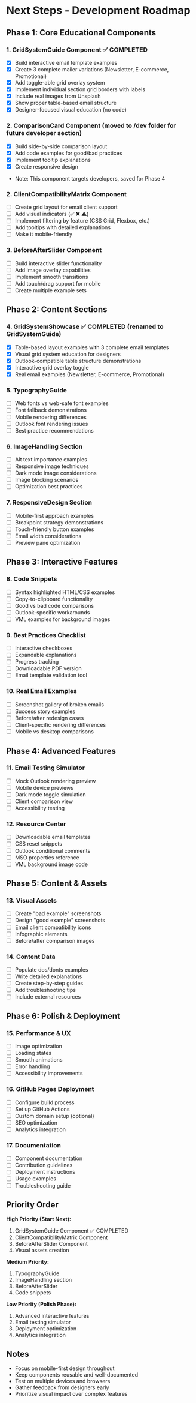 # Next Steps - Development Roadmap

## Phase 1: Core Educational Components

### 1. GridSystemGuide Component ✅ COMPLETED
- [x] Build interactive email template examples
- [x] Create 3 complete mailer variations (Newsletter, E-commerce, Promotional)
- [x] Add toggle-able grid overlay system
- [x] Implement individual section grid borders with labels
- [x] Include real images from Unsplash
- [x] Show proper table-based email structure
- [x] Designer-focused visual education (no code)

### 2. ComparisonCard Component (moved to /dev folder for future developer section)
- [x] Build side-by-side comparison layout
- [x] Add code examples for good/bad practices
- [x] Implement tooltip explanations
- [x] Create responsive design
- Note: This component targets developers, saved for Phase 4

### 2. ClientCompatibilityMatrix Component
- [ ] Create grid layout for email client support
- [ ] Add visual indicators (✅ ❌ ⚠️)
- [ ] Implement filtering by feature (CSS Grid, Flexbox, etc.)
- [ ] Add tooltips with detailed explanations
- [ ] Make it mobile-friendly

### 3. BeforeAfterSlider Component
- [ ] Build interactive slider functionality
- [ ] Add image overlay capabilities
- [ ] Implement smooth transitions
- [ ] Add touch/drag support for mobile
- [ ] Create multiple example sets

## Phase 2: Content Sections

### 4. GridSystemShowcase ✅ COMPLETED (renamed to GridSystemGuide)
- [x] Table-based layout examples with 3 complete email templates
- [x] Visual grid system education for designers
- [x] Outlook-compatible table structure demonstrations
- [x] Interactive grid overlay toggle
- [x] Real email examples (Newsletter, E-commerce, Promotional)

### 5. TypographyGuide
- [ ] Web fonts vs web-safe font examples
- [ ] Font fallback demonstrations
- [ ] Mobile rendering differences
- [ ] Outlook font rendering issues
- [ ] Best practice recommendations

### 6. ImageHandling Section
- [ ] Alt text importance examples
- [ ] Responsive image techniques
- [ ] Dark mode image considerations
- [ ] Image blocking scenarios
- [ ] Optimization best practices

### 7. ResponsiveDesign Section
- [ ] Mobile-first approach examples
- [ ] Breakpoint strategy demonstrations
- [ ] Touch-friendly button examples
- [ ] Email width considerations
- [ ] Preview pane optimization

## Phase 3: Interactive Features

### 8. Code Snippets
- [ ] Syntax highlighted HTML/CSS examples
- [ ] Copy-to-clipboard functionality
- [ ] Good vs bad code comparisons
- [ ] Outlook-specific workarounds
- [ ] VML examples for background images

### 9. Best Practices Checklist
- [ ] Interactive checkboxes
- [ ] Expandable explanations
- [ ] Progress tracking
- [ ] Downloadable PDF version
- [ ] Email template validation tool

### 10. Real Email Examples
- [ ] Screenshot gallery of broken emails
- [ ] Success story examples
- [ ] Before/after redesign cases
- [ ] Client-specific rendering differences
- [ ] Mobile vs desktop comparisons

## Phase 4: Advanced Features

### 11. Email Testing Simulator
- [ ] Mock Outlook rendering preview
- [ ] Mobile device previews
- [ ] Dark mode toggle simulation
- [ ] Client comparison view
- [ ] Accessibility testing

### 12. Resource Center
- [ ] Downloadable email templates
- [ ] CSS reset snippets
- [ ] Outlook conditional comments
- [ ] MSO properties reference
- [ ] VML background image code

## Phase 5: Content & Assets

### 13. Visual Assets
- [ ] Create "bad example" screenshots
- [ ] Design "good example" screenshots
- [ ] Email client compatibility icons
- [ ] Infographic elements
- [ ] Before/after comparison images

### 14. Content Data
- [ ] Populate dos/donts examples
- [ ] Write detailed explanations
- [ ] Create step-by-step guides
- [ ] Add troubleshooting tips
- [ ] Include external resources

## Phase 6: Polish & Deployment

### 15. Performance & UX
- [ ] Image optimization
- [ ] Loading states
- [ ] Smooth animations
- [ ] Error handling
- [ ] Accessibility improvements

### 16. GitHub Pages Deployment
- [ ] Configure build process
- [ ] Set up GitHub Actions
- [ ] Custom domain setup (optional)
- [ ] SEO optimization
- [ ] Analytics integration

### 17. Documentation
- [ ] Component documentation
- [ ] Contribution guidelines
- [ ] Deployment instructions
- [ ] Usage examples
- [ ] Troubleshooting guide

## Priority Order

**High Priority (Start Next):**
1. ~~GridSystemGuide Component~~ ✅ COMPLETED
2. ClientCompatibilityMatrix Component
3. BeforeAfterSlider Component
4. Visual assets creation

**Medium Priority:**
1. TypographyGuide
2. ImageHandling section
3. BeforeAfterSlider
4. Code snippets

**Low Priority (Polish Phase):**
1. Advanced interactive features
2. Email testing simulator
3. Deployment optimization
4. Analytics integration

## Notes
- Focus on mobile-first design throughout
- Keep components reusable and well-documented
- Test on multiple devices and browsers
- Gather feedback from designers early
- Prioritize visual impact over complex features